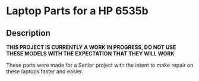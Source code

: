 # Laptop Parts for a HP 6535b
## Description
**THIS PROJECT IS CURRENTLY A WORK IN PROGRESS, DO NOT USE THESE MODELS WITH THE EXPECTATION THAT THEY WILL WORK**  

These parts were made for a Senior project with the intent to make repair on these laptops faster and easier.
